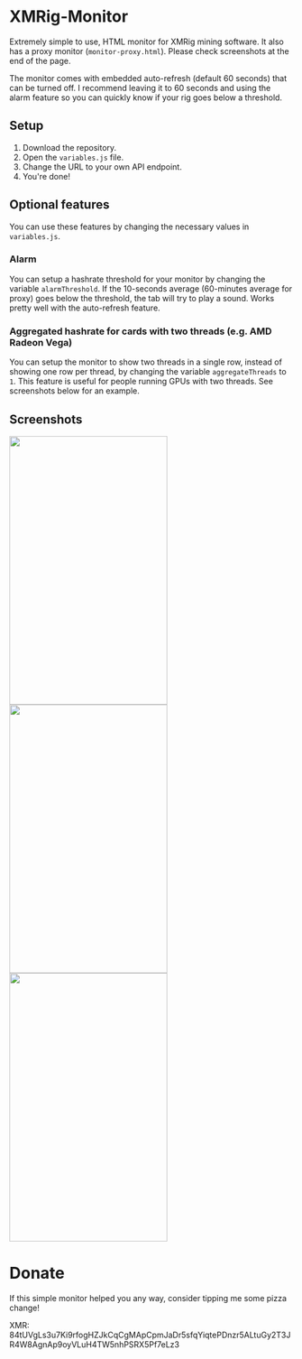 # XMRig-Monitor

Extremely simple to use, HTML monitor for XMRig mining software. It also has a proxy monitor (`monitor-proxy.html`). Please check screenshots at the end of the page.

The monitor comes with embedded auto-refresh (default 60 seconds) that can be turned off. I recommend leaving it to 60 seconds and using the alarm feature so you can quickly know if your rig goes below a threshold.

## Setup

1. Download the repository.
2. Open the `variables.js` file.
3. Change the URL to your own API endpoint.
4. You're done!

## Optional features
You can use these features by changing the necessary values in `variables.js`.

### Alarm
You can setup a hashrate threshold for your monitor by changing the variable `alarmThreshold`. If the 10-seconds average (60-minutes average for proxy) goes below the threshold, the tab will try to play a sound. Works pretty well with the auto-refresh feature.

### Aggregated hashrate for cards with two threads (e.g. AMD Radeon Vega)
You can setup the monitor to show two threads in a single row, instead of showing one row per thread, by changing the variable `aggregateThreads` to `1`. This feature is useful for people running GPUs with two threads. See screenshots below for an example.

## Screenshots

<img src="https://i.imgur.com/eg4Avpp.jpg" height="476" width="280"> <img src="https://i.imgur.com/iXAfRlx.jpg" height="476" width="280"> <img src="https://i.imgur.com/tfD5KzJ.jpg" height="476" width="280"> 

# Donate
If this simple monitor helped you any way, consider tipping me some pizza change!

XMR: 84tUVgLs3u7Ki9rfogHZJkCqCgMApCpmJaDr5sfqYiqtePDnzr5ALtuGy2T3JR4W8AgnAp9oyVLuH4TW5nhPSRX5Pf7eLz3
